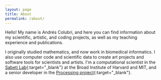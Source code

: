 ```yaml
---
layout: page
title: About
permalink: /about/
---
```


Hello! My name is Andrés Colubri, and here you can find information about my scientific, artistic, and coding projects, as well as my teaching experience and publications.

I originally studied mathematics, and now work in biomedical informatics. I also use computer code and scientific data to create art projects and software tools for scientists and artists. I'm a computational scientist in the [Sabeti Lab](https://www.sabetilab.org/){:target="_blank"} at the Broad Institute of Harvard and MIT, and a senior developer in the [Processing project](https://processing.org/){:target="_blank"}.

